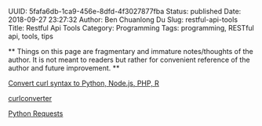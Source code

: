 UUID: 5fafa6db-1ca9-456e-8dfd-4f3027877fba
Status: published
Date: 2018-09-27 23:27:32
Author: Ben Chuanlong Du
Slug: restful-api-tools
Title: Restful Api Tools
Category: Programming
Tags: programming, RESTful api, tools, tips

**
Things on this page are
fragmentary and immature notes/thoughts of the author.
It is not meant to readers
but rather for convenient reference of the author and future improvement.
**

[Convert curl syntax to Python, Node.js, PHP, R](https://curl.trillworks.com/)

[curlconverter](https://github.com/NickCarneiro/curlconverter/)

[Python Requests](http://docs.python-requests.org/en/master/#)

